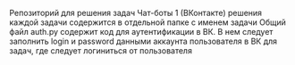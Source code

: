 Репозиторий для решения задач Чат-боты 1 (ВКонтакте)
решения каждой задачи содержится в отдельной папке с именем задачи
Общий файл auth.py содержит код для аутентификации в ВК. В нем следует заполнить login и password данными аккаунта пользователя в ВК для задач, где следует логиниться от пользователя
